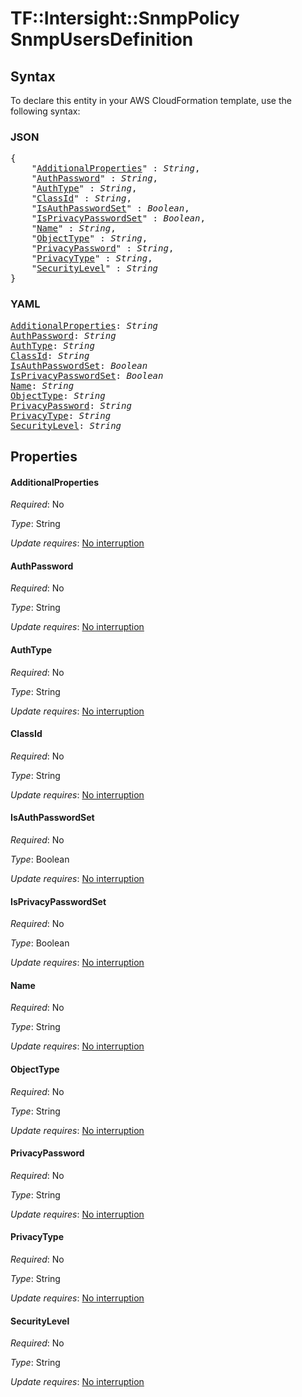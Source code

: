 # TF::Intersight::SnmpPolicy SnmpUsersDefinition

## Syntax

To declare this entity in your AWS CloudFormation template, use the following syntax:

### JSON

<pre>
{
    "<a href="#additionalproperties" title="AdditionalProperties">AdditionalProperties</a>" : <i>String</i>,
    "<a href="#authpassword" title="AuthPassword">AuthPassword</a>" : <i>String</i>,
    "<a href="#authtype" title="AuthType">AuthType</a>" : <i>String</i>,
    "<a href="#classid" title="ClassId">ClassId</a>" : <i>String</i>,
    "<a href="#isauthpasswordset" title="IsAuthPasswordSet">IsAuthPasswordSet</a>" : <i>Boolean</i>,
    "<a href="#isprivacypasswordset" title="IsPrivacyPasswordSet">IsPrivacyPasswordSet</a>" : <i>Boolean</i>,
    "<a href="#name" title="Name">Name</a>" : <i>String</i>,
    "<a href="#objecttype" title="ObjectType">ObjectType</a>" : <i>String</i>,
    "<a href="#privacypassword" title="PrivacyPassword">PrivacyPassword</a>" : <i>String</i>,
    "<a href="#privacytype" title="PrivacyType">PrivacyType</a>" : <i>String</i>,
    "<a href="#securitylevel" title="SecurityLevel">SecurityLevel</a>" : <i>String</i>
}
</pre>

### YAML

<pre>
<a href="#additionalproperties" title="AdditionalProperties">AdditionalProperties</a>: <i>String</i>
<a href="#authpassword" title="AuthPassword">AuthPassword</a>: <i>String</i>
<a href="#authtype" title="AuthType">AuthType</a>: <i>String</i>
<a href="#classid" title="ClassId">ClassId</a>: <i>String</i>
<a href="#isauthpasswordset" title="IsAuthPasswordSet">IsAuthPasswordSet</a>: <i>Boolean</i>
<a href="#isprivacypasswordset" title="IsPrivacyPasswordSet">IsPrivacyPasswordSet</a>: <i>Boolean</i>
<a href="#name" title="Name">Name</a>: <i>String</i>
<a href="#objecttype" title="ObjectType">ObjectType</a>: <i>String</i>
<a href="#privacypassword" title="PrivacyPassword">PrivacyPassword</a>: <i>String</i>
<a href="#privacytype" title="PrivacyType">PrivacyType</a>: <i>String</i>
<a href="#securitylevel" title="SecurityLevel">SecurityLevel</a>: <i>String</i>
</pre>

## Properties

#### AdditionalProperties

_Required_: No

_Type_: String

_Update requires_: [No interruption](https://docs.aws.amazon.com/AWSCloudFormation/latest/UserGuide/using-cfn-updating-stacks-update-behaviors.html#update-no-interrupt)

#### AuthPassword

_Required_: No

_Type_: String

_Update requires_: [No interruption](https://docs.aws.amazon.com/AWSCloudFormation/latest/UserGuide/using-cfn-updating-stacks-update-behaviors.html#update-no-interrupt)

#### AuthType

_Required_: No

_Type_: String

_Update requires_: [No interruption](https://docs.aws.amazon.com/AWSCloudFormation/latest/UserGuide/using-cfn-updating-stacks-update-behaviors.html#update-no-interrupt)

#### ClassId

_Required_: No

_Type_: String

_Update requires_: [No interruption](https://docs.aws.amazon.com/AWSCloudFormation/latest/UserGuide/using-cfn-updating-stacks-update-behaviors.html#update-no-interrupt)

#### IsAuthPasswordSet

_Required_: No

_Type_: Boolean

_Update requires_: [No interruption](https://docs.aws.amazon.com/AWSCloudFormation/latest/UserGuide/using-cfn-updating-stacks-update-behaviors.html#update-no-interrupt)

#### IsPrivacyPasswordSet

_Required_: No

_Type_: Boolean

_Update requires_: [No interruption](https://docs.aws.amazon.com/AWSCloudFormation/latest/UserGuide/using-cfn-updating-stacks-update-behaviors.html#update-no-interrupt)

#### Name

_Required_: No

_Type_: String

_Update requires_: [No interruption](https://docs.aws.amazon.com/AWSCloudFormation/latest/UserGuide/using-cfn-updating-stacks-update-behaviors.html#update-no-interrupt)

#### ObjectType

_Required_: No

_Type_: String

_Update requires_: [No interruption](https://docs.aws.amazon.com/AWSCloudFormation/latest/UserGuide/using-cfn-updating-stacks-update-behaviors.html#update-no-interrupt)

#### PrivacyPassword

_Required_: No

_Type_: String

_Update requires_: [No interruption](https://docs.aws.amazon.com/AWSCloudFormation/latest/UserGuide/using-cfn-updating-stacks-update-behaviors.html#update-no-interrupt)

#### PrivacyType

_Required_: No

_Type_: String

_Update requires_: [No interruption](https://docs.aws.amazon.com/AWSCloudFormation/latest/UserGuide/using-cfn-updating-stacks-update-behaviors.html#update-no-interrupt)

#### SecurityLevel

_Required_: No

_Type_: String

_Update requires_: [No interruption](https://docs.aws.amazon.com/AWSCloudFormation/latest/UserGuide/using-cfn-updating-stacks-update-behaviors.html#update-no-interrupt)

